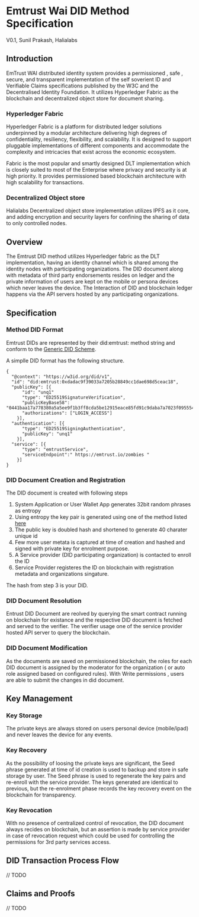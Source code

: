 # Emtrust Wai DID Method Specification
V0.1, Sunil Prakash, Halialabs
## Introduction
EmTrust WAI distributed identity system  provides a permissioned , safe , secure, and transparent implementation of the self soverient ID and Verifiable Claims specifications published by the W3C and the Decentralised Identity Foundation. It utilizes Hyperledger Fabric as the blockchain and decentralized object store for document sharing.
### Hyperledger Fabric
Hyperledger Fabric is a platform for distributed ledger solutions underpinned by a modular architecture delivering high degrees of confidentiality, resiliency, flexibility, and scalability. It is designed to support pluggable implementations of different components and accommodate the complexity and intricacies that exist across the economic ecosystem.

Fabric is the most popular and smartly designed DLT implementation which is closely suited to most of the Enterprise where privacy and security is at high priority. It provides permissioned based blockchain architecture with high scalability for transactions.

### Decentralized Object store
Halialabs Decentralized object store implementation utilizes IPFS as it core, and adding encryption and security layers for confining the sharing of data to only controlled nodes.

## Overview
The Emtrust DID method utilizes Hyperledger fabric as the DLT implementation, having an identity channel which is shared among the identity nodes with participating organizations. The DID document along with metadata of third party endorsements resides on ledger and the private information of users are kept on the mobile or persona devices which never leaves the device.
The Interaction of DID and blockchain ledger happens via the API servers hosted by any participating organizations. 
## Specification
### Method DID Format
Emtrust DIDs are represented by their did\:emtrust: method string and conform to the [Generic DID Scheme](https://w3c-ccg.github.io/did-spec/#the-generic-did-scheme).


A simplle DID format has the following structure.

```
{
  "@context": "https://w3id.org/did/v1",
  "id": "did:emtrust:0xdadac9f39033a7205b28849cc1dae698d5ceac18",
  "publicKey": [{
      "id": "unq1"
      "type": "ED25519SignatureVerification",
      "publicKeyBase58": "0441baa17a778380a5a5ee9f1b3ff8cda5be12915eace85fd91c9daba7a7023f0955548e28c6a4ff5614ebe64aa95740be23599c16b7dfed484313f4a5b43649b2",
      "authorizations": ["LOGIN_ACCESS"]
    }],
  "authentication": [{
      "type": "ED25519SigningAuthentication",
      "publicKey": "unq1"
    }],
  "service": [{
      "type": "emtrustService",
      "serviceEndpoint":" https://emtrust.io/zombies "
    }]
}

```


### DID Document Creation and Registration

The DID document is created with following steps

1. System Application or User Wallet App generates 32bit random phrases as entropy
2. Using entropy the key pair is generated using one of the method listed [here](https://w3c-ccg.github.io/ld-cryptosuite-registry/) 
3. The public key is doubled hash and shortened to generate 40 charater unique id
4. Few more user metata is captured at time of creation and hashed and signed with private key for enrolment purpose.
5. A Service provider (DID participating organization) is contacted to enroll the ID
6. Service Provider registeres the ID on blockchain with registration metadata and organizations singature.

The hash from step 3 is your DID.

### DID Document Resolution

Entrust DID Document are reolved by querying the smart contract running on blockchain for existance and the respective DID document is fetched and served to the verifier. The verifier usage one of the service provider hosted API server to query the blockchain.

### DID Document Modification
As the documents are saved on permissioned blockchain, the roles for each DID document is assigned by the moderator for the organization ( or auto role assigned based on configured rules). With Write permissions , users are able to submit the changes in did document.

## Key Management

### Key Storage
The private keys are always stored on users personal device (mobile/ipad) and never leaves the device for any events.

### Key Recovery
As the possibility of loosing the private keys are significant, the Seed phrase generated at time of id creation is used to backup and store in safe storage by user. The Seed phrase is used to regenerate the key pairs and re-enroll with the service provider. The keys generated are identical to previous, but the re-enrolment phase records the key recovery event on the blockchain for transparency.

### Key Revocation
With no presence of centralized control of revocation, the DID document always recides on blockchain, but an assertion is made by service provider in case of revocation request which could be used for controlling the permissions for 3rd party services access.

## DID Transaction Process Flow
// TODO

## Claims and Proofs
// TODO